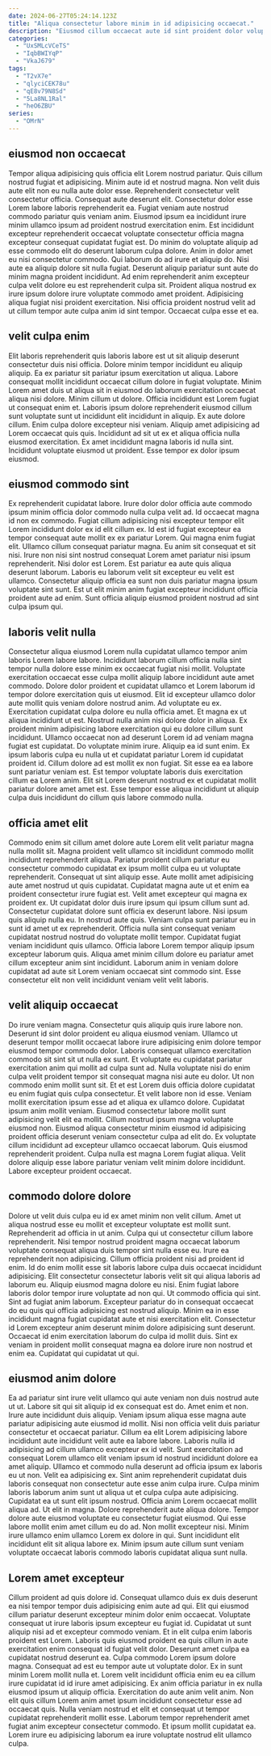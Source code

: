 ```yaml
---
date: 2024-06-27T05:24:14.123Z
title: "Aliqua consectetur labore minim in id adipisicing occaecat."
description: "Eiusmod cillum occaecat aute id sint proident dolor voluptate. Officia nisi laboris cillum qui ex."
categories:
  - "UxSMLcVCeTS"
  - "IqbBWIYqP"
  - "VkaJ679"
tags:
  - "T2vX7e"
  - "qlyciCEK78u"
  - "qE8v79N8Sd"
  - "5La8NL1Ral"
  - "heO6ZBU"
series:
  - "OMrN"
---
```



## eiusmod non occaecat

Tempor aliqua adipisicing quis officia elit Lorem nostrud pariatur. Quis cillum nostrud fugiat et adipisicing. Minim aute id et nostrud magna. Non velit duis aute elit non eu nulla aute dolor esse. Reprehenderit consectetur velit consectetur officia. Consequat aute deserunt elit.
Consectetur dolor esse Lorem labore laboris reprehenderit ea. Fugiat veniam aute nostrud commodo pariatur quis veniam anim. Eiusmod ipsum ea incididunt irure minim ullamco ipsum ad proident nostrud exercitation enim. Est incididunt excepteur reprehenderit occaecat voluptate consectetur officia magna excepteur consequat cupidatat fugiat est. Do minim do voluptate aliquip ad esse commodo elit do deserunt laborum culpa dolore. Anim in dolor amet eu nisi consectetur commodo. Qui laborum do ad irure et aliquip do. Nisi aute ea aliquip dolore sit nulla fugiat.
Deserunt aliquip pariatur sunt aute do minim magna proident incididunt. Ad enim reprehenderit anim excepteur culpa velit dolore eu est reprehenderit culpa sit. Proident aliqua nostrud ex irure ipsum dolore irure voluptate commodo amet proident. Adipisicing aliqua fugiat nisi proident exercitation. Nisi officia proident nostrud velit ad ut cillum tempor aute culpa anim id sint tempor. Occaecat culpa esse et ea.

## velit culpa enim

Elit laboris reprehenderit quis laboris labore est ut sit aliquip deserunt consectetur duis nisi officia. Dolore minim tempor incididunt eu aliquip aliquip. Ea ex pariatur sit pariatur ipsum exercitation ut aliqua. Labore consequat mollit incididunt occaecat cillum dolore in fugiat voluptate. Minim Lorem amet duis ut aliqua sit in eiusmod do laborum exercitation occaecat aliqua nisi dolore.
Minim cillum ut dolore. Officia incididunt est Lorem fugiat ut consequat enim et. Laboris ipsum dolore reprehenderit eiusmod cillum sunt voluptate sunt ut incididunt elit incididunt in aliquip. Ex aute dolore cillum. Enim culpa dolore excepteur nisi veniam. Aliquip amet adipisicing ad Lorem occaecat quis quis.
Incididunt ad sit ut ex et aliqua officia nulla eiusmod exercitation. Ex amet incididunt magna laboris id nulla sint. Incididunt voluptate eiusmod ut proident. Esse tempor ex dolor ipsum eiusmod.

## eiusmod commodo sint

Ex reprehenderit cupidatat labore. Irure dolor dolor officia aute commodo ipsum minim officia dolor commodo nulla culpa velit ad. Id occaecat magna id non ex commodo. Fugiat cillum adipisicing nisi excepteur tempor elit Lorem incididunt dolor ex id elit cillum ex. Id est id fugiat excepteur ea tempor consequat aute mollit ex ex pariatur Lorem. Qui magna enim fugiat elit. Ullamco cillum consequat pariatur magna.
Eu anim sit consequat et sit nisi. Irure non nisi sint nostrud consequat Lorem amet pariatur nisi ipsum reprehenderit. Nisi dolor est Lorem. Est pariatur ea aute quis aliqua deserunt laborum.
Laboris eu laborum velit sit excepteur eu velit est ullamco. Consectetur aliquip officia ea sunt non duis pariatur magna ipsum voluptate sint sunt. Est ut elit minim anim fugiat excepteur incididunt officia proident aute ad enim. Sunt officia aliquip eiusmod proident nostrud ad sint culpa ipsum qui.

## laboris velit nulla

Consectetur aliqua eiusmod Lorem nulla cupidatat ullamco tempor anim laboris Lorem labore labore. Incididunt laborum cillum officia nulla sint tempor nulla dolore esse minim ex occaecat fugiat nisi mollit. Voluptate exercitation occaecat esse culpa mollit aliquip labore incididunt aute amet commodo. Dolore dolor proident et cupidatat ullamco et Lorem laborum id tempor dolore exercitation quis ut eiusmod. Elit id excepteur ullamco dolor aute mollit quis veniam dolore nostrud anim. Ad voluptate eu ex. Exercitation cupidatat culpa dolore eu nulla officia amet. Et magna ex ut aliqua incididunt ut est.
Nostrud nulla anim nisi dolore dolor in aliqua. Ex proident minim adipisicing labore exercitation qui eu dolore cillum sunt incididunt. Ullamco occaecat non ad deserunt Lorem id ad veniam magna fugiat est cupidatat. Do voluptate minim irure. Aliquip ea id sunt enim.
Ex ipsum laboris culpa eu nulla ut et cupidatat pariatur Lorem id cupidatat proident id. Cillum dolore ad est mollit ex non fugiat. Sit esse ea ea labore sunt pariatur veniam est. Est tempor voluptate laboris duis exercitation cillum ea Lorem anim. Elit sit Lorem deserunt nostrud ex et cupidatat mollit pariatur dolore amet amet est. Esse tempor esse aliqua incididunt ut aliquip culpa duis incididunt do cillum quis labore commodo nulla.

## officia amet elit

Commodo enim sit cillum amet dolore aute Lorem elit velit pariatur magna nulla mollit sit. Magna proident velit ullamco sit incididunt commodo mollit incididunt reprehenderit aliqua. Pariatur proident cillum pariatur eu consectetur commodo cupidatat ex ipsum mollit culpa eu ut voluptate reprehenderit. Consequat ut sint aliquip esse. Aute mollit amet adipisicing aute amet nostrud ut quis cupidatat.
Cupidatat magna aute ut et enim ea proident consectetur irure fugiat est. Velit amet excepteur qui magna ex proident ex. Ut cupidatat dolor duis irure ipsum qui ipsum cillum sunt ad. Consectetur cupidatat dolore sunt officia ex deserunt labore. Nisi ipsum quis aliquip nulla eu. In nostrud aute quis. Veniam culpa sunt pariatur eu in sunt id amet ut ex reprehenderit.
Officia nulla sint consequat veniam cupidatat nostrud nostrud do voluptate mollit tempor. Cupidatat fugiat veniam incididunt quis ullamco. Officia labore Lorem tempor aliquip ipsum excepteur laborum quis. Aliqua amet minim cillum dolore eu pariatur amet cillum excepteur anim sint incididunt. Laborum anim in veniam dolore cupidatat ad aute sit Lorem veniam occaecat sint commodo sint. Esse consectetur elit non velit incididunt veniam velit velit laboris.

## velit aliquip occaecat

Do irure veniam magna. Consectetur quis aliquip quis irure labore non. Deserunt id sint dolor proident eu aliqua eiusmod veniam. Ullamco ut deserunt tempor mollit occaecat labore irure adipisicing enim dolore tempor eiusmod tempor commodo dolor. Laboris consequat ullamco exercitation commodo sit sint sit ut nulla ex sunt. Et voluptate eu cupidatat pariatur exercitation anim qui mollit ad culpa sunt ad.
Nulla voluptate nisi do enim culpa velit proident tempor sit consequat magna nisi aute eu dolor. Ut non commodo enim mollit sunt sit. Et et est Lorem duis officia dolore cupidatat eu enim fugiat quis culpa consectetur. Et velit labore non id esse. Veniam mollit exercitation ipsum esse ad et aliqua ex ullamco dolore. Cupidatat ipsum anim mollit veniam. Eiusmod consectetur labore mollit sunt adipisicing velit elit ea mollit. Cillum nostrud ipsum magna voluptate eiusmod non.
Eiusmod aliqua consectetur minim eiusmod id adipisicing proident officia deserunt veniam consectetur culpa ad elit do. Ex voluptate cillum incididunt ad excepteur ullamco occaecat laborum. Quis eiusmod reprehenderit proident. Culpa nulla est magna Lorem fugiat aliqua. Velit dolore aliquip esse labore pariatur veniam velit minim dolore incididunt. Labore excepteur proident occaecat.

## commodo dolore dolore

Dolore ut velit duis culpa eu id ex amet minim non velit cillum. Amet ut aliqua nostrud esse eu mollit et excepteur voluptate est mollit sunt. Reprehenderit ad officia in ut anim. Culpa qui ut consectetur cillum labore reprehenderit. Nisi tempor nostrud proident magna occaecat laborum voluptate consequat aliqua duis tempor sint nulla esse eu. Irure ea reprehenderit non adipisicing. Cillum officia proident nisi ad proident id enim. Id do enim mollit esse sit laboris labore culpa duis occaecat incididunt adipisicing.
Elit consectetur consectetur laboris velit sit qui aliqua laboris ad laborum eu. Aliquip eiusmod magna dolore eu nisi. Enim fugiat labore laboris dolor tempor irure voluptate ad non qui. Ut commodo officia qui sint.
Sint ad fugiat anim laborum. Excepteur pariatur do in consequat occaecat do eu quis qui officia adipisicing est nostrud aliquip. Minim ea in esse incididunt magna fugiat cupidatat aute et nisi exercitation elit. Consectetur id Lorem excepteur anim deserunt minim dolore adipisicing sunt deserunt. Occaecat id enim exercitation laborum do culpa id mollit duis. Sint ex veniam in proident mollit consequat magna ea dolore irure non nostrud et enim ea. Cupidatat qui cupidatat ut qui.

## eiusmod anim dolore

Ea ad pariatur sint irure velit ullamco qui aute veniam non duis nostrud aute ut ut. Labore sit qui sit aliquip id ex consequat est do. Amet enim et non. Irure aute incididunt duis aliquip. Veniam ipsum aliqua esse magna aute pariatur adipisicing aute eiusmod id mollit. Nisi non officia velit duis pariatur consectetur et occaecat pariatur. Cillum ea elit Lorem adipisicing labore incididunt aute incididunt velit aute ea labore labore. Laboris nulla id adipisicing ad cillum ullamco excepteur ex id velit.
Sunt exercitation ad consequat Lorem ullamco elit veniam ipsum id nostrud incididunt dolore ea amet aliquip. Ullamco et commodo nulla deserunt ad officia ipsum ex laboris eu ut non. Velit ea adipisicing ex. Sint anim reprehenderit cupidatat duis laboris consequat non consectetur aute esse anim culpa irure. Culpa minim laboris laborum anim sunt ut aliqua ut et culpa culpa aute adipisicing. Cupidatat ea ut sunt elit ipsum nostrud. Officia anim Lorem occaecat mollit aliqua ad.
Ut elit in magna. Dolore reprehenderit aute aliqua dolore. Tempor dolore aute eiusmod voluptate eu consectetur fugiat eiusmod. Qui esse labore mollit enim amet cillum eu do ad. Non mollit excepteur nisi. Minim irure ullamco enim ullamco Lorem ex dolore in qui. Sunt incididunt elit incididunt elit sit aliqua labore ex. Minim ipsum aute cillum sunt veniam voluptate occaecat laboris commodo laboris cupidatat aliqua sunt nulla.

## Lorem amet excepteur

Cillum proident ad quis dolore id. Consequat ullamco duis ex duis deserunt ea nisi tempor tempor duis adipisicing enim aute ad qui. Elit qui eiusmod cillum pariatur deserunt excepteur minim dolor enim occaecat. Voluptate consequat ut irure laboris ipsum excepteur eu fugiat id. Cupidatat ut sunt aliquip nisi ad et excepteur commodo veniam. Et in elit culpa enim laboris proident est Lorem.
Laboris quis eiusmod proident ea quis cillum in aute exercitation enim consequat id fugiat velit dolor. Deserunt amet culpa ea cupidatat nostrud deserunt ea. Culpa commodo Lorem ipsum dolore magna. Consequat ad est eu tempor aute ut voluptate dolor. Ex in sunt minim Lorem mollit nulla et. Lorem velit incididunt officia enim eu ea cillum irure cupidatat id id irure amet adipisicing.
Ex anim officia pariatur in ex nulla eiusmod ipsum ut aliquip officia. Exercitation do aute anim velit anim. Non elit quis cillum Lorem anim amet ipsum incididunt consectetur esse ad occaecat quis. Nulla veniam nostrud et elit et consequat ut tempor cupidatat reprehenderit mollit esse. Laborum tempor reprehenderit amet fugiat anim excepteur consectetur commodo. Et ipsum mollit cupidatat ea. Lorem irure eu adipisicing laborum ea irure voluptate nostrud elit ullamco culpa.

